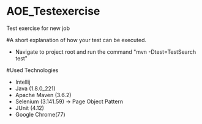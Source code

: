 # AOE_Testexercise
Test exercise for new job

#A short explanation of how your test can be executed.
- Navigate to project root and run the command "mvn -Dtest=TestSearch test"

#Used Technologies
- Intellij
- Java (1.8.0_221)
- Apache Maven (3.6.2)
- Selenium (3.141.59) -> Page Object Pattern
- JUnit (4.12)
- Google Chrome(77)



